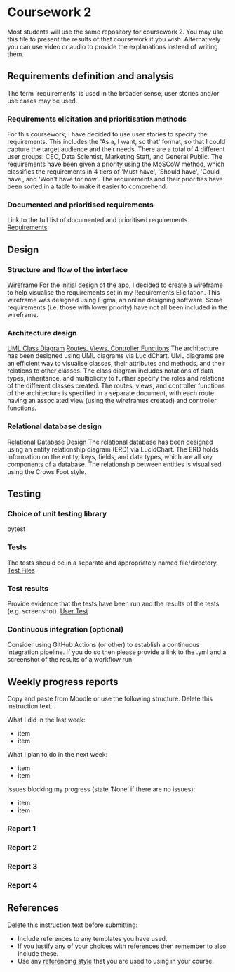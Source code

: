 # Coursework 2

Most students will use the same repository for coursework 2. You may use this file to present the results of that
coursework if you wish. Alternatively you can use video or audio to provide the explanations instead of writing them.

## Requirements definition and analysis
The term 'requirements' is used in the broader sense, user stories and/or use cases may be used.
### Requirements elicitation and prioritisation methods
For this coursework, I have decided to use user stories to specify the requirements. This includes the 'As a, I want, 
so that' format, so that I could capture the target audience and their needs. There are a total of 4 different user 
groups: CEO, Data Scientist, Marketing Staff, and General Public. The requirements have been given a priority using the
MoSCoW method, which classifies the requirements in 4 tiers of 'Must have', 'Should have', 'Could have', and 'Won't have
for now'. The requirements and their priorities have been sorted in a table to make it easier to comprehend.
### Documented and prioritised requirements
Link to the full list of documented and prioritised requirements.
[Requirements](Requirements%20Elicitation.pdf)

## Design
### Structure and flow of the interface
[Wireframe](design/Wireframe.pdf)
For the initial design of the app, I decided to create a wireframe to help visualise the requirements set in my
Requirements Elicitation. This wireframe was designed using Figma, an online designing software. Some requirements
(i.e. those with lower priority) have not all been included in the wireframe.
### Architecture design
[UML Class Diagram](UML%20Diagram.pdf)
[Routes, Views, Controller Functions](design/RoutesViewsControllers.pdf)
The architecture has been designed using UML diagrams via LucidChart. UML diagrams are an efficient way to visualise
classes, their attributes and methods, and their relations to other classes. The class diagram includes notations of 
data types, inheritance, and multiplicity to further specify the roles and relations of the different classes created.
The routes, views, and controller functions of the architecture is specified in a separate document, with each route 
having an associated view (using the wireframes created) and controller functions.
### Relational database design
[Relational Database Design](Relational%20Databse%20Diagram.pdf)
The relational database has been designed using an entity relationship diagram (ERD) via LucidChart. The ERD holds
information on the entity, keys, fields, and data types, which are all key components of a database. The relationship
between entities is visualised using the Crows Foot style.


## Testing
### Choice of unit testing library
pytest
### Tests
The tests should be in a separate and appropriately named file/directory.
[Test Files](tests)
### Test results
Provide evidence that the tests have been run and the results of the tests (e.g. screenshot).
[User Test](User%20Test.png)
### Continuous integration (optional)
Consider using GitHub Actions (or other) to establish a continuous integration pipeline. If you do so then please provide a link to the .yml and a screenshot of the results of a workflow run.

## Weekly progress reports

Copy and paste from Moodle or use the following structure. Delete this instruction text.

What I did in the last week:

- item
- item

What I plan to do in the next week:

- item
- item

Issues blocking my progress (state ‘None’ if there are no issues):

- item
- item

### Report 1

### Report 2

### Report 3

### Report 4

## References

Delete this instruction text before submitting:

- Include references to any templates you have used.
- If you justify any of your choices with references then remember to also include these.
- Use any [referencing style](https://library-guides.ucl.ac.uk/referencing-plagiarism/referencing-styles) that you are
  used to using in your course.
